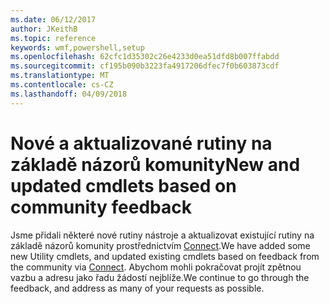 ```yaml
---
ms.date: 06/12/2017
author: JKeithB
ms.topic: reference
keywords: wmf,powershell,setup
ms.openlocfilehash: 62cfc1d35302c26e4233d0ea51dfd8b007ffabdd
ms.sourcegitcommit: cf195b090b3223fa4917206dfec7f0b603873cdf
ms.translationtype: MT
ms.contentlocale: cs-CZ
ms.lasthandoff: 04/09/2018
---
```

# <a name="new-and-updated-cmdlets-based-on-community-feedback"></a><span data-ttu-id="b4e90-102">Nové a aktualizované rutiny na základě názorů komunity</span><span class="sxs-lookup"><span data-stu-id="b4e90-102">New and updated cmdlets based on community feedback</span></span>
<span data-ttu-id="b4e90-103">Jsme přidali některé nové rutiny nástroje a aktualizovat existující rutiny na základě názorů komunity prostřednictvím [Connect](https://connect.microsoft.com/powershell).</span><span class="sxs-lookup"><span data-stu-id="b4e90-103">We have added some new Utility cmdlets, and updated existing cmdlets based on feedback from the community via [Connect](https://connect.microsoft.com/powershell).</span></span> <span data-ttu-id="b4e90-104">Abychom mohli pokračovat projít zpětnou vazbu a adresu jako řadu žádostí nejblíže.</span><span class="sxs-lookup"><span data-stu-id="b4e90-104">We continue to go through the feedback, and address as many of your requests as possible.</span></span>